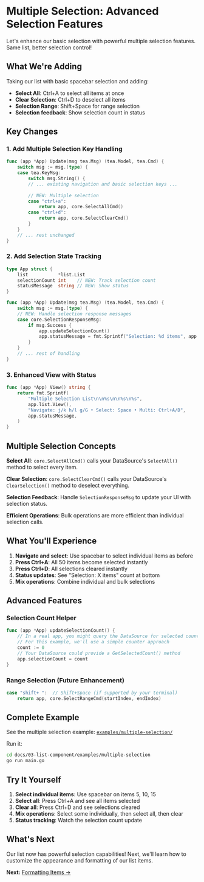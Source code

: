 # Multiple Selection: Advanced Selection Features

Let's enhance our basic selection with powerful multiple selection features. Same list, better selection control!

## What We're Adding

Taking our list with basic spacebar selection and adding:
- **Select All**: Ctrl+A to select all items at once
- **Clear Selection**: Ctrl+D to deselect all items
- **Selection Range**: Shift+Space for range selection
- **Selection feedback**: Show selection count in status

## Key Changes

### 1. Add Multiple Selection Key Handling
```go
func (app *App) Update(msg tea.Msg) (tea.Model, tea.Cmd) {
	switch msg := msg.(type) {
	case tea.KeyMsg:
		switch msg.String() {
		// ... existing navigation and basic selection keys ...
		
		// NEW: Multiple selection
		case "ctrl+a":
			return app, core.SelectAllCmd()
		case "ctrl+d":
			return app, core.SelectClearCmd()
		}
	}
	// ... rest unchanged
}
```

### 2. Add Selection State Tracking
```go
type App struct {
	list           *list.List
	selectionCount int    // NEW: Track selection count
	statusMessage  string // NEW: Show status
}

func (app *App) Update(msg tea.Msg) (tea.Model, tea.Cmd) {
	switch msg := msg.(type) {
	// NEW: Handle selection response messages
	case core.SelectionResponseMsg:
		if msg.Success {
			app.updateSelectionCount()
			app.statusMessage = fmt.Sprintf("Selection: %d items", app.selectionCount)
		}
	}
	// ... rest of handling
}
```

### 3. Enhanced View with Status
```go
func (app *App) View() string {
	return fmt.Sprintf(
		"Multiple Selection List\n\n%s\n\n%s\n%s",
		app.list.View(),
		"Navigate: j/k h/l g/G • Select: Space • Multi: Ctrl+A/D",
		app.statusMessage,
	)
}
```

## Multiple Selection Concepts

**Select All**: `core.SelectAllCmd()` calls your DataSource's `SelectAll()` method to select every item.

**Clear Selection**: `core.SelectClearCmd()` calls your DataSource's `ClearSelection()` method to deselect everything.

**Selection Feedback**: Handle `SelectionResponseMsg` to update your UI with selection status.

**Efficient Operations**: Bulk operations are more efficient than individual selection calls.

## What You'll Experience

1. **Navigate and select**: Use spacebar to select individual items as before
2. **Press Ctrl+A**: All 50 items become selected instantly
3. **Press Ctrl+D**: All selections cleared instantly  
4. **Status updates**: See "Selection: X items" count at bottom
5. **Mix operations**: Combine individual and bulk selections

## Advanced Features

### Selection Count Helper
```go
func (app *App) updateSelectionCount() {
	// In a real app, you might query the DataSource for selected count
	// For this example, we'll use a simple counter approach
	count := 0
	// Your DataSource could provide a GetSelectedCount() method
	app.selectionCount = count
}
```

### Range Selection (Future Enhancement)
```go
case "shift+ ":  // Shift+Space (if supported by your terminal)
	return app, core.SelectRangeCmd(startIndex, endIndex)
```

## Complete Example

See the multiple selection example: [`examples/multiple-selection/`](examples/multiple-selection/)

Run it:
```bash
cd docs/03-list-component/examples/multiple-selection
go run main.go
```

## Try It Yourself

1. **Select individual items**: Use spacebar on items 5, 10, 15
2. **Select all**: Press Ctrl+A and see all items selected
3. **Clear all**: Press Ctrl+D and see selections cleared
4. **Mix operations**: Select some individually, then select all, then clear
5. **Status tracking**: Watch the selection count update

## What's Next

Our list now has powerful selection capabilities! Next, we'll learn how to customize the appearance and formatting of our list items.

**Next:** [Formatting Items →](05-formatting-items.md) 